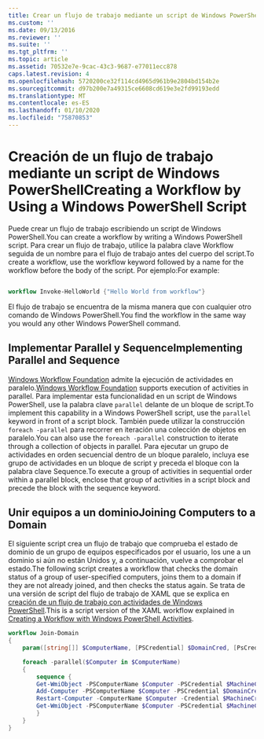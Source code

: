```yaml
---
title: Crear un flujo de trabajo mediante un script de Windows PowerShell | Microsoft Docs
ms.custom: ''
ms.date: 09/13/2016
ms.reviewer: ''
ms.suite: ''
ms.tgt_pltfrm: ''
ms.topic: article
ms.assetid: 70532e7e-9cac-43c3-9687-e77011ecc878
caps.latest.revision: 4
ms.openlocfilehash: 5720200ce32f114cd4965d961b9e2804bd154b2e
ms.sourcegitcommit: d97b200e7a49315ce6608cd619e3e2fd99193edd
ms.translationtype: MT
ms.contentlocale: es-ES
ms.lasthandoff: 01/10/2020
ms.locfileid: "75870853"
---
```

# <a name="creating-a-workflow-by-using-a-windows-powershell-script"></a><span data-ttu-id="86d86-102">Creación de un flujo de trabajo mediante un script de Windows PowerShell</span><span class="sxs-lookup"><span data-stu-id="86d86-102">Creating a Workflow by Using a Windows PowerShell Script</span></span>

<span data-ttu-id="86d86-103">Puede crear un flujo de trabajo escribiendo un script de Windows PowerShell.</span><span class="sxs-lookup"><span data-stu-id="86d86-103">You can create a workflow by writing a Windows PowerShell script.</span></span> <span data-ttu-id="86d86-104">Para crear un flujo de trabajo, utilice la palabra clave Workflow seguida de un nombre para el flujo de trabajo antes del cuerpo del script.</span><span class="sxs-lookup"><span data-stu-id="86d86-104">To create a workflow, use the workflow keyword followed by a name for the workflow before the body of the script.</span></span> <span data-ttu-id="86d86-105">Por ejemplo:</span><span class="sxs-lookup"><span data-stu-id="86d86-105">For example:</span></span>

```powershell

workflow Invoke-HelloWorld {"Hello World from workflow"}
```

<span data-ttu-id="86d86-106">El flujo de trabajo se encuentra de la misma manera que con cualquier otro comando de Windows PowerShell.</span><span class="sxs-lookup"><span data-stu-id="86d86-106">You find the workflow in the same way you would any other Windows PowerShell command.</span></span>

## <a name="implementing-parallel-and-sequence"></a><span data-ttu-id="86d86-107">Implementar Parallel y Sequence</span><span class="sxs-lookup"><span data-stu-id="86d86-107">Implementing Parallel and Sequence</span></span>

<span data-ttu-id="86d86-108">[Windows Workflow Foundation](/previous-versions/dotnet/netframework-3.5/ms735967(v=vs.90)) admite la ejecución de actividades en paralelo.</span><span class="sxs-lookup"><span data-stu-id="86d86-108">[Windows Workflow Foundation](/previous-versions/dotnet/netframework-3.5/ms735967(v=vs.90)) supports execution of activities in parallel.</span></span> <span data-ttu-id="86d86-109">Para implementar esta funcionalidad en un script de Windows PowerShell, use la palabra clave `parallel` delante de un bloque de script.</span><span class="sxs-lookup"><span data-stu-id="86d86-109">To implement this capability in a Windows PowerShell script, use the `parallel` keyword in front of a script block.</span></span> <span data-ttu-id="86d86-110">También puede utilizar la construcción `foreach -parallel` para recorrer en iteración una colección de objetos en paralelo.</span><span class="sxs-lookup"><span data-stu-id="86d86-110">You can also use the `foreach -parallel` construction to iterate through a collection of objects in parallel.</span></span> <span data-ttu-id="86d86-111">Para ejecutar un grupo de actividades en orden secuencial dentro de un bloque paralelo, incluya ese grupo de actividades en un bloque de script y preceda el bloque con la palabra clave Sequence.</span><span class="sxs-lookup"><span data-stu-id="86d86-111">To execute a group of activities in sequential order within a parallel block, enclose that group of activities in a script block and precede the block with the sequence keyword.</span></span>

## <a name="joining-computers-to-a-domain"></a><span data-ttu-id="86d86-112">Unir equipos a un dominio</span><span class="sxs-lookup"><span data-stu-id="86d86-112">Joining Computers to a Domain</span></span>

<span data-ttu-id="86d86-113">El siguiente script crea un flujo de trabajo que comprueba el estado de dominio de un grupo de equipos especificados por el usuario, los une a un dominio si aún no están Unidos y, a continuación, vuelve a comprobar el estado.</span><span class="sxs-lookup"><span data-stu-id="86d86-113">The following script creates a workflow that checks the domain status of a group of user-specified computers, joins them to a domain if they are not already joined, and then checks the status again.</span></span>
<span data-ttu-id="86d86-114">Se trata de una versión de script del flujo de trabajo de XAML que se explica en [creación de un flujo de trabajo con actividades de Windows PowerShell](./creating-a-workflow-with-windows-powershell-activities.md).</span><span class="sxs-lookup"><span data-stu-id="86d86-114">This is a script version of the XAML workflow explained in [Creating a Workflow with Windows PowerShell Activities](./creating-a-workflow-with-windows-powershell-activities.md).</span></span>

```powershell
workflow Join-Domain
{
    param([string[]] $ComputerName, [PSCredential] $DomainCred, [PsCredential] $MachineCred)

    foreach -parallel($Computer in $ComputerName)
    {
        sequence {
        Get-WmiObject -PSComputerName $Computer -PSCredential $MachineCred
        Add-Computer -PSComputerName $Computer -PSCredential $DomainCred
        Restart-Computer -ComputerName $Computer -Credential $MachineCred -For PowerShell -Force -Wait -PSComputerName ""
        Get-WmiObject -PSComputerName $Computer -PSCredential $MachineCred
        }
    }
}
```